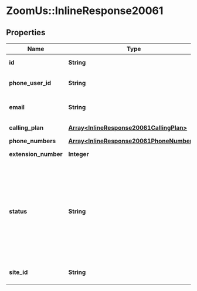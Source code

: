 # ZoomUs::InlineResponse20061

## Properties
Name | Type | Description | Notes
------------ | ------------- | ------------- | -------------
**id** | **String** | Zoom User Id. | [optional] 
**phone_user_id** | **String** | Zoom Phone User Id. | [optional] 
**email** | **String** | Email address of the user. | [optional] 
**calling_plan** | [**Array&lt;InlineResponse20061CallingPlan&gt;**](InlineResponse20061CallingPlan.md) | Calling Plan of the user | [optional] 
**phone_numbers** | [**Array&lt;InlineResponse20061PhoneNumbers&gt;**](InlineResponse20061PhoneNumbers.md) |  | [optional] 
**extension_number** | **Integer** | Extension number | [optional] 
**status** | **String** | The status of the user.&lt;br&gt; &#x60;activate&#x60;: An active user. &lt;br&gt; &#x60;deactivate&#x60;: User has been deactivated from the ZoomPhone system. | [optional] 
**site_id** | **String** | Unique Identifier for a [site](https://support.zoom.us/hc/en-us/articles/360020809672). | [optional] 


